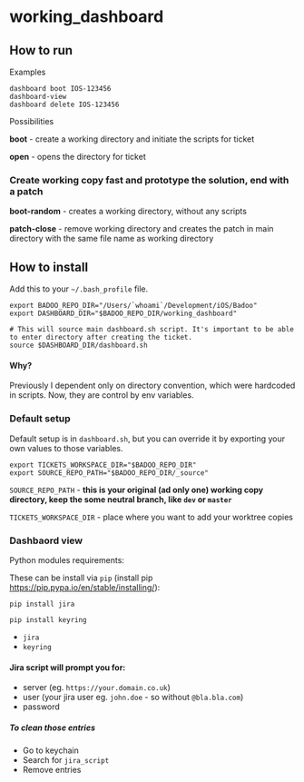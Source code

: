 # working_dashboard

## How to run

Examples
```
dashboard boot IOS-123456
dashboard-view
dashboard delete IOS-123456
```

Possibilities

**boot** - create a working directory and initiate the scripts for ticket

**open** - opens the directory for ticket

### Create working copy fast and prototype the solution, end with a patch

**boot-random** - creates a working directory, without any scripts

**patch-close** - remove working directory and creates the patch in main directory with the same file name as working directory

## How to install

Add this to your `~/.bash_profile` file.

```
export BADOO_REPO_DIR="/Users/`whoami`/Development/iOS/Badoo"
export DASHBOARD_DIR="$BADOO_REPO_DIR/working_dashboard"

# This will source main dashboard.sh script. It's important to be able to enter directory after creating the ticket.
source $DASHBOARD_DIR/dashboard.sh
```

#### Why?

Previously I dependent only on directory convention, which were hardcoded in scripts. Now, they are control by env variables.

### Default setup

Default setup is in `dashboard.sh`, but you can override it by exporting your own values to those variables.

```
export TICKETS_WORKSPACE_DIR="$BADOO_REPO_DIR"
export SOURCE_REPO_PATH="$BADOO_REPO_DIR/_source"
```

`SOURCE_REPO_PATH` - **this is your original (ad only one) working copy directory, keep the some neutral branch, like `dev` or `master`**

`TICKETS_WORKSPACE_DIR` - place where you want to add your worktree copies

### Dashbaord view

Python modules requirements:

These can be install via `pip` (install pip https://pip.pypa.io/en/stable/installing/):

`pip install jira`

`pip install keyring`

* `jira`
* `keyring`

#### Jira script will prompt you for:

* server (eg. `https://your.domain.co.uk`)
* user (your jira user eg. `john.doe` - so without `@bla.bla.com`)
* password

##### To clean those entries

* Go to keychain
* Search for `jira_script`
* Remove entries

